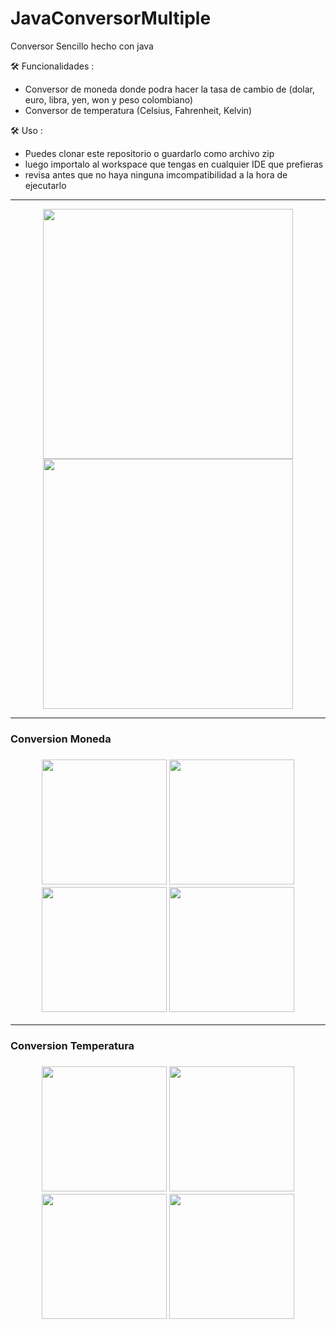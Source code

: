# JavaConversorMultiple
Conversor Sencillo hecho con java

🛠️ Funcionalidades :
  - Conversor de moneda donde podra hacer la tasa de cambio de (dolar, euro, libra, yen, won y peso colombiano)
  - Conversor de temperatura (Celsius, Fahrenheit, Kelvin)

🛠️ Uso :
  - Puedes clonar este repositorio o guardarlo como archivo zip
  - luego importalo al workspace que tengas en cualquier IDE que prefieras
  - revisa antes que no haya ninguna imcompatibilidad a la hora de ejecutarlo
------------------------------
  <div align="center">
      <img src="https://cdn.discordapp.com/attachments/954177284598825070/1083206535292928020/image.png" width="400"/>
      <img src="https://cdn.discordapp.com/attachments/954177284598825070/1083206815841525840/image.png" width="400"/>
  </div>
  
-----------------------------
  <h3>Conversion Moneda<h3/>
  <div align="center">     
      <img src="https://cdn.discordapp.com/attachments/954177284598825070/1083219836441735279/image.png" width="200"/>
      <img src="https://cdn.discordapp.com/attachments/954177284598825070/1083220039341191198/image.png" width="200"/>
      <img src="https://cdn.discordapp.com/attachments/954177284598825070/1083220318648283187/image.png" width="200"/>
      <img src="https://cdn.discordapp.com/attachments/954177284598825070/1083220453356752936/image.png" width="200"/>
 </div>
  
-----------------------------
  <h3>Conversion Temperatura<h3/>
  <div align="center">     
      <img src="https://cdn.discordapp.com/attachments/954177284598825070/1083219836441735279/image.png" width="200"/>
      <img src="https://cdn.discordapp.com/attachments/954177284598825070/1083220039341191198/image.png" width="200"/>
      <img src="https://cdn.discordapp.com/attachments/954177284598825070/1083220318648283187/image.png" width="200"/>
      <img src="https://cdn.discordapp.com/attachments/954177284598825070/1083220453356752936/image.png" width="200"/>
 </div>
